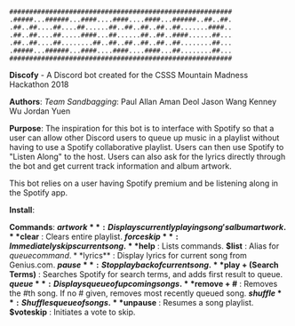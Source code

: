 ```
########################################################
.#####...######...####....####....####...######..##..##.
.##..##....##....##......##..##..##..##..##.......####..
.##..##....##.....####...##......##..##..####......##...
.##..##....##........##..##..##..##..##..##........##...
.#####...######...####....####....####...##........##...
########################################################
```

**Discofy** - A Discord bot created for the CSSS Mountain Madness Hackathon 2018

**Authors**:
_Team Sandbagging_:
Paul Allan
Aman Deol
Jason Wang
Kenney Wu
Jordan Yuen

**Purpose**: 
The inspiration for this bot is to interface with Spotify so that a user can allow other Discord users to queue up music in a playlist without having to use a Spotify collaborative playlist. Users can then use Spotify to "Listen Along" to the host. Users can also ask for the lyrics directly through the bot and get current track information and album artwork.

This bot relies on a user having Spotify premium and be listening along in the Spotify app.

**Install**: 








**Commands**:
**$artwork** : Displays currently playing song's album artwork.
**$clear** : Clears entire playlist.
**$forceskip** : Immediately skips current song.
**$help** : Lists commands.
**$list** : Alias for $queue command.
**$lyrics** : Display lyrics for current song from Genius.com.
**$pause** : Stop playback of current song.
**$play + (Search Terms)** : Searches Spotify for search terms, and adds first result to queue.
**$queue** : Displays queue of upcoming songs.
**$remove + #** : Removes the #th song. If no # given, removes most recently queued song.
**$shuffle** : Shuffles queue of songs.
**$unpause** : Resumes a song playlist.
**$voteskip** : Initiates a vote to skip.




